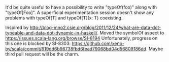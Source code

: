 It'd be quite useful to have a possibility to write "typeOf(foo)" along with "typeOf[Foo]". A superficial experimentation session doesn't show any problems with typeOf[T] and typeOf[T](x: T) coexisting.

Inspired by http://blog-mno2.csie.org/blog/2011/12/24/what-are-data-dot-typeable-and-data-dot-dynamic-in-haskell/.
Moved the symbolOf aspect to https://issues.scala-lang.org/browse/SI-8194
Unfortunately, progress on this one is blocked by SI-8303: https://github.com/xeno-by/scala/commit/619dd6b96738fbd6fead79068bd04d56809186dd. Maybe third pull request will be the charm.
